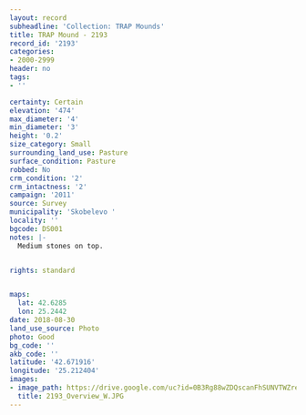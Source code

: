 ```yaml
---
layout: record
subheadline: 'Collection: TRAP Mounds'
title: TRAP Mound - 2193
record_id: '2193'
categories:
- 2000-2999
header: no
tags:
- ''

certainty: Certain
elevation: '474'
max_diameter: '4'
min_diameter: '3'
height: '0.2'
size_category: Small
surrounding_land_use: Pasture
surface_condition: Pasture
robbed: No
crm_condition: '2'
crm_intactness: '2'
campaign: '2011'
source: Survey
municipality: 'Skobelevo '
locality: ''
bgcode: DS001
notes: |-
  Medium stones on top.


rights: standard


maps:
  lat: 42.6285
  lon: 25.2442
date: 2018-08-30
land_use_source: Photo
photo: Good
bg_code: ''
akb_code: ''
latitude: '42.671916'
longitude: '25.212404'
images:
- image_path: https://drive.google.com/uc?id=0B3Rg88wZDQscanFhSUNVTWZreW8
  title: 2193_Overview_W.JPG
---
```

